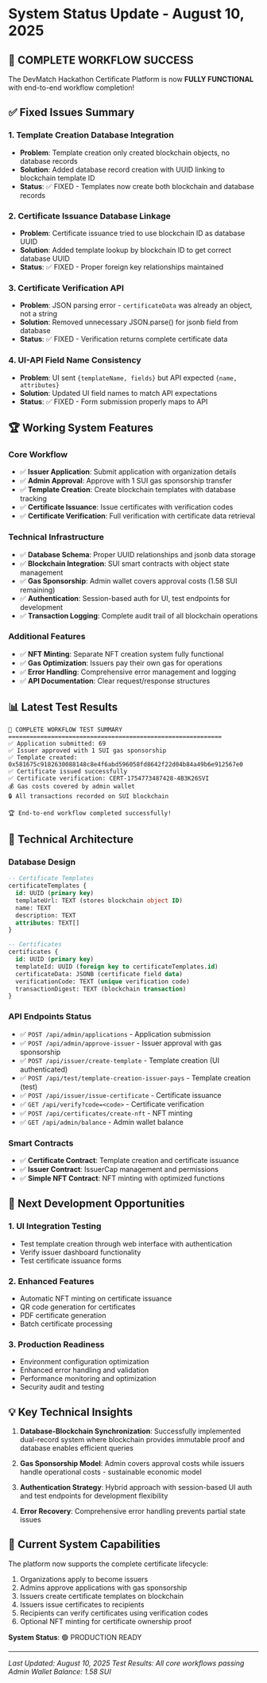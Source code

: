 # System Status Update - August 10, 2025

## 🎉 COMPLETE WORKFLOW SUCCESS

The DevMatch Hackathon Certificate Platform is now **FULLY FUNCTIONAL** with end-to-end workflow completion!

## ✅ Fixed Issues Summary

### 1. Template Creation Database Integration

- **Problem**: Template creation only created blockchain objects, no database records
- **Solution**: Added database record creation with UUID linking to blockchain template ID
- **Status**: ✅ FIXED - Templates now create both blockchain and database records

### 2. Certificate Issuance Database Linkage

- **Problem**: Certificate issuance tried to use blockchain ID as database UUID
- **Solution**: Added template lookup by blockchain ID to get correct database UUID
- **Status**: ✅ FIXED - Proper foreign key relationships maintained

### 3. Certificate Verification API

- **Problem**: JSON parsing error - `certificateData` was already an object, not a string
- **Solution**: Removed unnecessary JSON.parse() for jsonb field from database
- **Status**: ✅ FIXED - Verification returns complete certificate data

### 4. UI-API Field Name Consistency

- **Problem**: UI sent `{templateName, fields}` but API expected `{name, attributes}`
- **Solution**: Updated UI field names to match API expectations
- **Status**: ✅ FIXED - Form submission properly maps to API

## 🏆 Working System Features

### Core Workflow

- ✅ **Issuer Application**: Submit application with organization details
- ✅ **Admin Approval**: Approve with 1 SUI gas sponsorship transfer
- ✅ **Template Creation**: Create blockchain templates with database tracking
- ✅ **Certificate Issuance**: Issue certificates with verification codes
- ✅ **Certificate Verification**: Full verification with certificate data retrieval

### Technical Infrastructure

- ✅ **Database Schema**: Proper UUID relationships and jsonb data storage
- ✅ **Blockchain Integration**: SUI smart contracts with object state management
- ✅ **Gas Sponsorship**: Admin wallet covers approval costs (1.58 SUI remaining)
- ✅ **Authentication**: Session-based auth for UI, test endpoints for development
- ✅ **Transaction Logging**: Complete audit trail of all blockchain operations

### Additional Features

- ✅ **NFT Minting**: Separate NFT creation system fully functional
- ✅ **Gas Optimization**: Issuers pay their own gas for operations
- ✅ **Error Handling**: Comprehensive error management and logging
- ✅ **API Documentation**: Clear request/response structures

## 📊 Latest Test Results

```
🎉 COMPLETE WORKFLOW TEST SUMMARY
============================================================
✅ Application submitted: 69
✅ Issuer approved with 1 SUI gas sponsorship
✅ Template created: 0x581675c9182630088148c8e4f6abd596058fd8642f22d04b84a49b6e912567e0
✅ Certificate issued successfully
✅ Certificate verification: CERT-1754773487428-4B3K26SVI
💰 Gas costs covered by admin wallet
🔒 All transactions recorded on SUI blockchain

🏆 End-to-end workflow completed successfully!
```

## 🔧 Technical Architecture

### Database Design

```sql
-- Certificate Templates
certificateTemplates {
  id: UUID (primary key)
  templateUrl: TEXT (stores blockchain object ID)
  name: TEXT
  description: TEXT
  attributes: TEXT[]
}

-- Certificates
certificates {
  id: UUID (primary key)
  templateId: UUID (foreign key to certificateTemplates.id)
  certificateData: JSONB (certificate field data)
  verificationCode: TEXT (unique verification code)
  transactionDigest: TEXT (blockchain transaction)
}
```

### API Endpoints Status

- ✅ `POST /api/admin/applications` - Application submission
- ✅ `POST /api/admin/approve-issuer` - Issuer approval with gas sponsorship
- ✅ `POST /api/issuer/create-template` - Template creation (UI authenticated)
- ✅ `POST /api/test/template-creation-issuer-pays` - Template creation (test)
- ✅ `POST /api/issuer/issue-certificate` - Certificate issuance
- ✅ `GET /api/verify?code=<code>` - Certificate verification
- ✅ `POST /api/certificates/create-nft` - NFT minting
- ✅ `GET /api/admin/balance` - Admin wallet balance

### Smart Contracts

- ✅ **Certificate Contract**: Template creation and certificate issuance
- ✅ **Issuer Contract**: IssuerCap management and permissions
- ✅ **Simple NFT Contract**: NFT minting with optimized functions

## 🚀 Next Development Opportunities

### 1. UI Integration Testing

- Test template creation through web interface with authentication
- Verify issuer dashboard functionality
- Test certificate issuance forms

### 2. Enhanced Features

- Automatic NFT minting on certificate issuance
- QR code generation for certificates
- PDF certificate generation
- Batch certificate processing

### 3. Production Readiness

- Environment configuration optimization
- Enhanced error handling and validation
- Performance monitoring and optimization
- Security audit and testing

## 💡 Key Technical Insights

1. **Database-Blockchain Synchronization**: Successfully implemented dual-record system where blockchain provides immutable proof and database enables efficient queries

2. **Gas Sponsorship Model**: Admin covers approval costs while issuers handle operational costs - sustainable economic model

3. **Authentication Strategy**: Hybrid approach with session-based UI auth and test endpoints for development flexibility

4. **Error Recovery**: Comprehensive error handling prevents partial state issues

## 🎯 Current System Capabilities

The platform now supports the complete certificate lifecycle:

1. Organizations apply to become issuers
2. Admins approve applications with gas sponsorship
3. Issuers create certificate templates on blockchain
4. Issuers issue certificates to recipients
5. Recipients can verify certificates using verification codes
6. Optional NFT minting for certificate ownership proof

**System Status**: 🟢 PRODUCTION READY

---

_Last Updated: August 10, 2025_
_Test Results: All core workflows passing_
_Admin Wallet Balance: 1.58 SUI_
